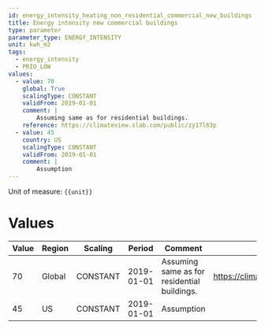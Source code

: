 ```yaml
---
id: energy_intensity_heating_non_residential_commercial_new_buildings
title: Energy intensity new commercial buildings
type: parameter
parameter_type: ENERGY_INTENSITY
unit: kwh_m2
tags:
  - energy_intensity
  - PRIO_LOW
values:
  - value: 70
    global: True
    scalingType: CONSTANT
    validFrom: 2019-01-01
    comment: |
        Assuming same as for residential buildings.
    reference: https://climateview.slab.com/public/zy17l63p
  - value: 45
    country: US
    scalingType: CONSTANT
    validFrom: 2019-01-01
    comment: |
        Assumption
---
```



Unit of measure: `{{unit}}`


# Values


| Value | Region | Scaling | Period | Comment | Reference |
|-------|--------|---------|--------|---------|-----------|
| 70 | Global | CONSTANT | 2019-01-01 | Assuming same as for residential buildings. | https://climateview.slab.com/public/zy17l63p |
| 45 | US | CONSTANT | 2019-01-01 | Assumption |  |



